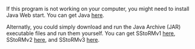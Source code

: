 If this program is not working on your computer, you might need to install Java Web start. You can get Java [here](http://java.sun.com/products/javawebstart/downloads/index.html).

Alternatly, you could simply download and run the Java Archive (JAR) executable files and run them yourself. You can get SStoRMv1 [here](SStoRM-v1.0.2.jar), SStoRMv2 [here](SStoRM-v2.0.0.jar), and SStoRMv3 [here](SStoRM-v3.0.0).
